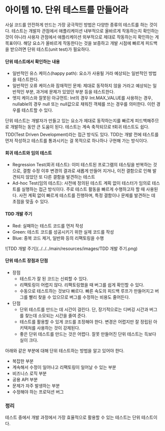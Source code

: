 아이템 10. 단위 테스트를 만들어라
=========================
사실 코드를 안전하게 만드는 가장 궁극적인 방법은 다양한 종류의 테스트를 하는 것이다.
테스트는 개발자 관점에서 애플리케이션 내부적으로 올바르게 작동하는지 확인하는 것이 아니라 사용자 관점에서 애플리케이션 외부적으로 제대로 작동하는지 확인하는 게 목표이다.
해당 요소가 올바르게 작동한다는 것을 보증하고 개발 시점에 빠르게 피드백을 받으려면 단위 테스트(unit test)가 필요하다.

#### 단위 테스트에서 확인하는 내용
* 일반적인 유스 케이스(happy path): 요소가 사용될 거라 예상되는 일반적인 방법을 테스트한다.
* 일반적인 오류 케이스와 잠재적인 문제: 제대로 동작하지 않을 거라고 예상되는 일반적인 부분, 과거에 문제가 있었던 부분 등을 테스트한다. 
* 엣지 케이스와 잘못된 아규먼트: Int의 경우 Int.MAX_VALUE를 사용하는 경우, nullable의 경우 null 또는 null값으로 채워진 객체를 쓰는 경우를 의미한다. 이런 경우를 테스트할 수 있다.

단위 테스트는 개발자가 만들고 있는 요소가 제대로 동작하는지를 빠르게 피드백해주므로 개발하는 동안 큰 도움이 된다. 테스트는 계속 축적되므로 ❗회귀 테스트도 쉽다.
TDD(Test Driven Development)라는 접근 방식도 있다. TDD는 개발 전에 테스트를 먼저 작성하고 테스트를 통과시키는 걸 목적으로 하나하나 구현해 가는 방식이다.

#### 회귀 테스트와 임의 테스트
* Regression Test(회귀 테스트): 이미 테스트된 프로그램의 테스팅을 반복하는 것으로, 결함 수정 이후 변경의 결과로 새롭게 만들어 지거나, 이전 결함으로 인해 발견되지 않았던 또 다른 결함을 발견하는 테스트
* Ad-hoc Test(임의 테스트): 사전에 정의된 테스트 계획 없이 테스터가 임의로 테스트를 실행하는 접근 방식이다. 주로 테스트 활동을 빠르게 수행하고자 할 때 사용된다. 사전 계획 없이 빠르게 테스트를 진행하며, 특정 결함이나 문제를 발견하는 데 초점을 맞출 수 있다.

#### TDD 개발 주기
* Red: 실패하는 테스트 코드를 먼저 작성
* Green: 테스트 코드를 성공시키기 위한 실제 코드를 작성
* Blue: 중복 코드 제거, 일반화 등의 리팩토링을 수행

![TDD 개발 주기](../../../main/resources/images/TDD 개발 주기.png)

#### 단위 테스트 장점과 단점
* 장점
  * 테스트가 잘 된 코드는 신뢰할 수 있다.
  * 리팩토링이 어렵지 않다. 리팩토링했을 때 버그를 쉽게 확인할 수 있다.
  * 수동으로 테스트하는 것보다 빠르다. 빠른 속도의 피드백 루프가 만들어지고 버그를 빨리 찾을 수 있으므로 버그를 수정하는 비용도 줄어든다.
* 단점
  * 단위 테스트를 만드는 데 시간이 걸린다. 단, 장기적으로는 디버깅 시간과 버그를 찾는데 소모되는 시간을 줄여 준다.
  * 테스트를 활용할 수 있게 코드를 조정해야 한다. 변경은 어렵지만 잘 정립된 아키텍처를 사용하는 것이 강제된다.
  * 좋은 단위 테스트를 만드는 것은 어렵다. 잘못 만들어진 단위 테스트는 득보다 실이 크다.

아래와 같은 부분에 대해 단위 테스트하는 방법을 알고 있어야 한다. 
* 복잡한 부분
* 계속해서 수정이 일어나고 리팩토링이 일어날 수 있는 부분 
* 비즈니스 로직 부분 
* 공용 API 부분 
* 문제가 자주 발생하는 부분 
* 수정해야 하는 프로덕션 버그

### 정리
테스트 중에서 개발 과정에서 가장 효율적으로 활용할 수 있는 테스트는 단위 테스트이다.
